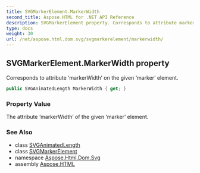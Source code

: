 ```yaml
---
title: SVGMarkerElement.MarkerWidth
second_title: Aspose.HTML for .NET API Reference
description: SVGMarkerElement property. Corresponds to attribute markerWidth on the given marker element
type: docs
weight: 30
url: /net/aspose.html.dom.svg/svgmarkerelement/markerwidth/
---
```

## SVGMarkerElement.MarkerWidth property

Corresponds to attribute ‘markerWidth’ on the given ‘marker’ element.

```csharp
public SVGAnimatedLength MarkerWidth { get; }
```

### Property Value

The attribute ‘markerWidth’ of the given ‘marker’ element.

### See Also

* class [SVGAnimatedLength](../../../aspose.html.dom.svg.datatypes/svganimatedlength/)
* class [SVGMarkerElement](../)
* namespace [Aspose.Html.Dom.Svg](../../svgmarkerelement/)
* assembly [Aspose.HTML](../../../)

